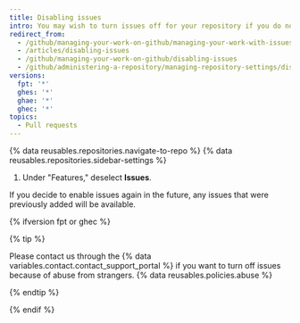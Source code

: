 ```yaml
---
title: Disabling issues
intro: You may wish to turn issues off for your repository if you do not accept contributions or bug reports.
redirect_from:
  - /github/managing-your-work-on-github/managing-your-work-with-issues-and-pull-requests/disabling-issues
  - /articles/disabling-issues
  - /github/managing-your-work-on-github/disabling-issues
  - /github/administering-a-repository/managing-repository-settings/disabling-issues
versions:
  fpt: '*'
  ghes: '*'
  ghae: '*'
  ghec: '*'
topics:
  - Pull requests
---
```

{% data reusables.repositories.navigate-to-repo %}
{% data reusables.repositories.sidebar-settings %}
1. Under "Features," deselect **Issues**.

If you decide to enable issues again in the future, any issues that were previously added will be available.

{% ifversion fpt or ghec %}

{% tip %}

Please contact us through the {% data variables.contact.contact_support_portal %} if you want to turn off issues because of abuse from strangers.
{% data reusables.policies.abuse %}

{% endtip %}

{% endif %}
